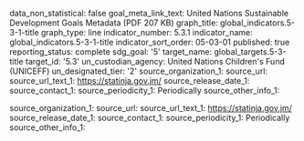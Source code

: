 data_non_statistical: false
goal_meta_link_text: United Nations Sustainable Development Goals Metadata (PDF 207
  KB)
graph_title: global_indicators.5-3-1-title
graph_type: line
indicator_number: 5.3.1
indicator_name: global_indicators.5-3-1-title
indicator_sort_order: 05-03-01
published: true
reporting_status: complete
sdg_goal: '5'
target_name: global_targets.5-3-title
target_id: '5.3'
un_custodian_agency: United Nations Children's Fund (UNICEFF)
un_designated_tier: '2'
source_organization_1: 
source_url: 
source_url_text_1: https://statinja.gov.jm/
source_release_date_1: 
source_contact_1: 
source_periodicity_1: Periodically
source_other_info_1: 

source_organization_1: 
source_url: 
source_url_text_1: https://statinja.gov.jm/
source_release_date_1: 
source_contact_1: 
source_periodicity_1: Periodically
source_other_info_1: 
